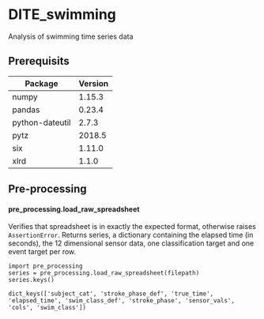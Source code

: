 # DITE_swimming
Analysis of swimming time series data

## Prerequisits
| Package         | Version |
| --------------- | ------- |
| numpy           | 1.15.3  | 
| pandas          | 0.23.4  |
| python-dateutil | 2.7.3   |
| pytz            | 2018.5  |
| six             | 1.11.0  |
| xlrd            | 1.1.0   |

## Pre-processing

#### pre_processing.load_raw_spreadsheet
Verifies that spreadsheet is in exactly the expected format, otherwise raises `AssertionError`.
Returns series, a dictionary containing the elapsed time (in seconds), the 12 dimensional sensor data, one classification target and one event target per row.

    import pre_processing
    series = pre_processing.load_raw_spreadsheet(filepath)
    series.keys()

    dict_keys(['subject_cat', 'stroke_phase_def', 'true_time', 'elapsed_time', 'swim_class_def', 'stroke_phase', 'sensor_vals', 'cols', 'swim_class'])
